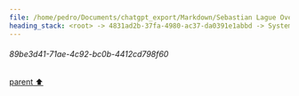 ```yaml
---
file: /home/pedro/Documents/chatgpt_export/Markdown/Sebastian Lague Overview.md
heading_stack: <root> -> 4831ad2b-37fa-4980-ac37-da0391e1abbd -> System -> a40fe37a-3fec-4a8f-b24e-f0a96485b03a -> System -> aaa2c3d4-d93d-4fa9-afc6-8865536db17f -> User -> 89be3d41-71ae-4c92-bc0b-4412cd798f60
---
```

###### 89be3d41-71ae-4c92-bc0b-4412cd798f60
[parent ⬆️](#aaa2c3d4-d93d-4fa9-afc6-8865536db17f)
